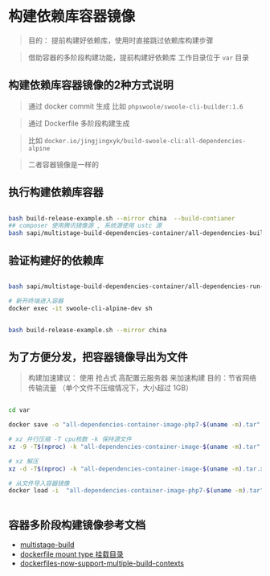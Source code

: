 # 构建依赖库容器镜像

> 目的： 提前构建好依赖库，使用时直接跳过依赖库构建步骤

> 借助容器的多阶段构建功能，提前构建好依赖库
> 工作目录位于 `var` 目录

## 构建依赖库容器镜像的2种方式说明

> 通过 docker commit 生成 比如 `phpswoole/swoole-cli-builder:1.6`

> 通过 Dockerfile 多阶段构建生成

> 比如 `docker.io/jingjingxyk/build-swoole-cli:all-dependencies-alpine`

> 二者容器镜像是一样的



## 执行构建依赖库容器

```bash

bash build-release-example.sh --mirror china  --build-contianer
## composer 使用腾讯镜像源 , 系统源使用 ustc 源
bash sapi/multistage-build-dependencies-container/all-dependencies-build-container.sh --composer_mirror tencent --mirror ustc

```

## 验证构建好的依赖库

```bash

bash sapi/multistage-build-dependencies-container/all-dependencies-run-container.sh

# 新开终端进入容器
docker exec -it swoole-cli-alpine-dev sh


bash build-release-example.sh --mirror china

```

## 为了方便分发，把容器镜像导出为文件

> 构建加速建议： 使用 抢占式 高配置云服务器 来加速构建
> 目的：节省网络传输流量 （单个文件不压缩情况下，大小超过 1GB）

```bash

cd var

docker save -o "all-dependencies-container-image-php7-$(uname -m).tar" $(cat all-dependencies-container.txt)

# xz 并行压缩 -T cpu核数 -k 保持源文件
xz -9 -T$(nproc) -k "all-dependencies-container-image-$(uname -m).tar"

# xz 解压
xz -d -T$(nproc) -k "all-dependencies-container-image-$(uname -m).tar.xz"

# 从文件导入容器镜像
docker load -i  "all-dependencies-container-image-php7-$(uname -m).tar"



```

## 容器多阶段构建镜像参考文档

- [multistage-build](https://docs.docker.com/develop/develop-images/multistage-build/)
- [dockerfile mount type 挂载目录](https://docs.docker.com/engine/reference/builder/#run---mount)
- [dockerfiles-now-support-multiple-build-contexts](https://www.docker.com/blog/dockerfiles-now-support-multiple-build-contexts/)
